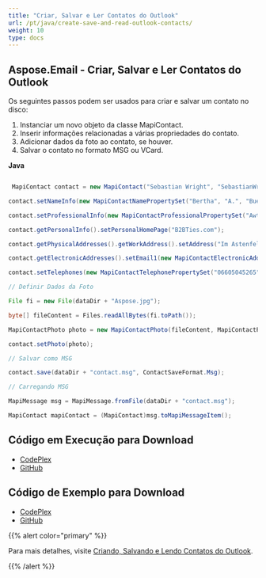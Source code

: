 ```yaml
---
title: "Criar, Salvar e Ler Contatos do Outlook"
url: /pt/java/create-save-and-read-outlook-contacts/
weight: 10
type: docs
---
```


## **Aspose.Email - Criar, Salvar e Ler Contatos do Outlook**
Os seguintes passos podem ser usados para criar e salvar um contato no disco:

1. Instanciar um novo objeto da classe MapiContact.
1. Inserir informações relacionadas a várias propriedades do contato.
1. Adicionar dados da foto ao contato, se houver.
1. Salvar o contato no formato MSG ou VCard.

**Java**

``` java

 MapiContact contact = new MapiContact("Sebastian Wright", "SebastianWright@dayrep.com");

contact.setNameInfo(new MapiContactNamePropertySet("Bertha", "A.", "Buell"));

contact.setProfessionalInfo(new MapiContactProfessionalPropertySet("Awthentikz", "Assistente de trabalho social"));

contact.getPersonalInfo().setPersonalHomePage("B2BTies.com");

contact.getPhysicalAddresses().getWorkAddress().setAddress("Im Astenfeld 59 8580 EDELSCHROTT");

contact.getElectronicAddresses().setEmail1(new MapiContactElectronicAddress("Experwas", "SMTP", "BerthaABuell@armyspy.com"));

contact.setTelephones(new MapiContactTelephonePropertySet("06605045265"));

// Definir Dados da Foto

File fi = new File(dataDir + "Aspose.jpg");

byte[] fileContent = Files.readAllBytes(fi.toPath());

MapiContactPhoto photo = new MapiContactPhoto(fileContent, MapiContactPhotoImageFormat.Jpeg);

contact.setPhoto(photo);

// Salvar como MSG

contact.save(dataDir + "contact.msg", ContactSaveFormat.Msg);

// Carregando MSG

MapiMessage msg = MapiMessage.fromFile(dataDir + "contact.msg");

MapiContact mapiContact = (MapiContact)msg.toMapiMessageItem();

```
## **Código em Execução para Download**
- [CodePlex](https://archive.codeplex.com/?p=asposeemailjavaapachepoi)
- [GitHub](https://github.com/aspose-email/Aspose.Email-for-Java/releases/tag/Aspose.Email_Java_for_Apache_POI-v1.0.0)
## **Código de Exemplo para Download**
- [CodePlex](https://archive.codeplex.com/?p=asposeemailjavaapachepoi#src/main/java/com/aspose/email/examples/asposefeatures/msgfiles/readwriteoutlookcontacts/AsposeReadWriteOutlookContact.java)
- [GitHub](https://github.com/aspose-email/Aspose.Email-for-Java/blob/master/Plugins/Aspose_Email_for_Apache_POI/src/main/java/com/aspose/email/examples/asposefeatures/msgfiles/readwriteoutlookcontacts/AsposeReadWriteOutlookContact.java)

{{% alert color="primary" %}} 

Para mais detalhes, visite [Criando, Salvando e Lendo Contatos do Outlook](/email/java/working-with-outlook-contacts/).

{{% /alert %}}